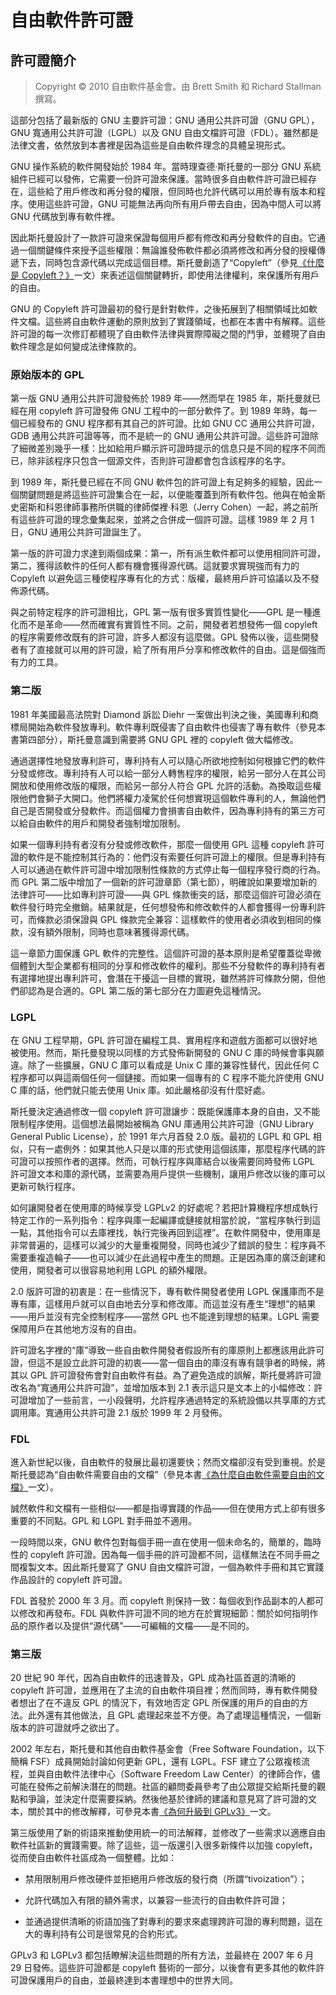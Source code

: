 # 自由軟件許可證

## 許可證簡介<!--(pandoc) {#pandoc_licenses-introduction}(pandoc)-->

> Copyright © 2010 自由軟件基金會。由 Brett Smith 和 Richard Stallman 撰寫。

這部分包括了最新版的 GNU 主要許可證：GNU 通用公共許可證（GNU GPL），GNU 寬通用公共許可證（LGPL）以及 GNU 自由文檔許可證（FDL）。雖然都是法律文書，依然放到本書裡是因為這些是自由軟件理念的具體呈現形式。

GNU 操作系統的軟件開發始於 1984 年。當時理查德·斯托曼的一部分 GNU 系統組件已經可以發佈，它需要一份許可證來保護。當時很多自由軟件許可證已經存在，這些給了用戶修改和再分發的權限，但同時也允許代碼可以用於專有版本和程序。使用這些許可證，GNU 可能無法再向所有用戶帶去自由，因為中間人可以將 GNU 代碼放到專有軟件裡。

因此斯托曼設計了一款許可證來保證每個用戶都有修改和再分發軟件的自由。它通過一個關鍵條件來授予這些權限：無論誰發佈軟件都必須將修改和再分發的授權傳遞下去，同時包含源代碼以完成這個目標。斯托曼創造了“Copyleft”（參見[《什麼是 Copyleft？》](copyleft.md)一文）來表述這個關鍵轉折，即使用法律權利，來保護所有用戶的自由。

GNU 的 Copyleft 許可證最初的發行是針對軟件，之後拓展到了相關領域比如軟件文檔。這些將自由軟件運動的原則放到了實踐領域，也都在本書中有解釋。這些許可證的每一次修訂都體現了自由軟件法律與實際障礙之間的鬥爭，並體現了自由軟件理念是如何變成法律條款的。

### 原始版本的 GPL

第一版 GNU 通用公共許可證發佈於 1989 年——然而早在 1985 年，斯托曼就已經在用 copyleft 許可證發佈 GNU 工程中的一部分軟件了。到 1989 年時，每一個已經發布的 GNU 程序都有其自己的許可證。比如 GNU CC 通用公共許可證，GDB 通用公共許可證等等，而不是統一的 GNU 通用公共許可證。這些許可證除了細微差別幾乎一樣：比如給用戶顯示許可證時提示的信息只是不同的程序不同而已，除非該程序只包含一個源文件，否則許可證都會包含該程序的名字。

到 1989 年，斯托曼已經在不同 GNU 軟件包的許可證上有足夠多的經驗，因此一個關鍵問題是將這些許可證集合在一起，以便能覆蓋到所有軟件包。他與在帕金斯史密斯和科恩律師事務所供職的律師傑裡·科恩（Jerry Cohen）一起，將之前所有這些許可證的理念彙集起來，並將之合併成一個許可證。這樣 1989 年 2 月 1 日，GNU 通用公共許可證誕生了。

第一版的許可證力求達到兩個成果：第一，所有派生軟件都可以使用相同許可證，第二，獲得該軟件的任何人都有機會獲得源代碼。這就要求實現強而有力的 Copyleft 以避免這三種使程序專有化的方式：版權，最終用戶許可協議以及不發佈源代碼。

與之前特定程序的許可證相比，GPL 第一版有很多實質性變化——GPL 是一種進化而不是革命——然而確實有實質性不同。之前，開發者若想發佈一個 copyleft 的程序需要修改既有的許可證，許多人都沒有這麼做。GPL 發佈以後，這些開發者有了直接就可以用的許可證，給了所有用戶分享和修改軟件的自由。這是個強而有力的工具。

### 第二版

1981 年美國最高法院對 Diamond 訴訟 Diehr 一案做出判決之後，美國專利和商標局開始為軟件發放專利。軟件專利既侵害了自由軟件也侵害了專有軟件（參見本書第四部分），斯托曼意識到需要將 GNU GPL 裡的 copyleft 做大幅修改。

通過選擇性地發放專利許可，專利持有人可以隨心所欲地控制如何根據它們的軟件分發或修改。專利持有人可以給一部分人轉售程序的權限，給另一部分人在其公司開放和使用修改版的權限，而給另一部分人符合 GPL 允許的活動。為換取這些權限他們會獅子大開口。他們將權力凌駕於任何想實現這個軟件專利的人，無論他們自己是否開發或分發軟件。而這個權力會損害自由軟件，因為專利持有的第三方可以給自由軟件的用戶和開發者強制增加限制。

如果一個專利持有者沒有分發或修改軟件，那麼一個使用 GPL 這種 copyleft 許可證的軟件是不能控制其行為的：他們沒有索要任何許可證上的權限。但是專利持有人可以通過在軟件許可證中增加限制性條款的方式停止每一個程序發行商的行為。而 GPL 第二版中增加了一個新的許可證章節（第七節），明確說如果要增加新的法律許可——比如專利許可證——與 GPL 條款衝突的話，那麼這個許可證必須在軟件發行時完全撤銷。結果就是，任何想發佈和修改軟件的人都會獲得一份專利許可，而條款必須保證與 GPL 條款完全兼容：這樣軟件的使用者必須收到相同的條款，沒有額外限制，同時也意味著獲得源代碼。

這一章節力圖保護 GPL 軟件的完整性。這個許可證的基本原則是希望覆蓋從卑微個體到大型企業都有相同的分享和修改軟件的權利。那些不分發軟件的專利持有者有選擇地提出專利許可，會潛在干擾這一目標的實現，雖然將許可條款分開，但他們卻認為是合適的。GPL 第二版的第七部分在力圖避免這種情況。

### LGPL

在 GNU 工程早期，GPL 許可證在編程工具、實用程序和遊戲方面都可以很好地被使用。然而，斯托曼發現以同樣的方式發佈新開發的 GNU C 庫的時候會事與願違。除了一些擴展，GNU C 庫可以看成是 Unix C 庫的兼容性替代，因此任何 C 程序都可以與這兩個任何一個鏈接。而如果一個專有的 C 程序不能允許使用 GNU C 庫的話，他們就只能去使用 Unix 庫。如此嚴格卻沒有什麼好處。

斯托曼決定通過修改一個 copyleft 許可證讓步：既能保護庫本身的自由，又不能限制程序使用。這個想法最開始被稱為 GNU 庫通用公共許可證（GNU Library General Public License），於 1991 年六月首發 2.0 版。最初的 LGPL 和 GPL 相似，只有一處例外：如果其他人只是以庫的形式使用這個該庫，那麼程序代碼的許可證可以按照作者的選擇。然而，可執行程序與庫結合以後需要同時發佈 LGPL 許可證文本和庫的源代碼，並需要為用戶提供一些機制，讓用戶修改以後的庫可以更新可執行程序。

如何讓開發者在使用庫的時候享受 LGPLv2 的好處呢？若把計算機程序想成執行特定工作的一系列指令：程序與庫一起編譯或鏈接就相當於說，“當程序執行到這一點，其他指令可以去庫裡找，執行完後再回到這裡”。在軟件開發中，使用庫是非常普遍的，這樣可以減少的大量重複開發，同時也減少了錯誤的發生：程序員不需要重複造輪子——也可以減少在此過程中產生的問題。正是因為庫的廣泛創建和使用，開發者可以很容易地利用 LGPL 的額外權限。

2.0 版許可證的初衷是：在一些情況下，專有軟件開發者使用 LGPL 保護庫而不是專有庫，這樣用戶就可以自由地去分享和修改庫。而這並沒有產生“理想”的結果——用戶並沒有完全控制程序——當然 GPL 也不能達到理想的結果。LGPL 需要保障用戶在其他地方沒有的自由。

許可證名字裡的“庫”導致一些自由軟件開發者假設所有的庫原則上都應該用此許可證，但這不是設立此許可證的初衷——當一個自由的庫沒有專有競爭者的時候，將其以 GPL 許可證發佈會對自由軟件有益。為了避免造成的誤解，斯托曼將許可證改名為“寬通用公共許可證”，並增加版本到 2.1 表示這只是文本上的小幅修改：許可證增加了一些前言，一小段聲明，允許程序通過特定的系統設備以共享庫的方式調用庫。寬通用公共許可證 2.1 版於 1999 年 2 月發佈。

### FDL

進入新世紀以後，自由軟件的發展比最初還要快；然而文檔卻沒有受到重視。於是斯托曼認為“自由軟件需要自由的文檔”（參見本書[《為什麼自由軟件需要自由的文檔》](free-doc.md)一文）。

誠然軟件和文檔有一些相似——都是指導實踐的作品——但在使用方式上卻有很多重要的不同點。GPL 和 LGPL 對手冊並不適用。

一段時間以來，GNU 軟件包對每個手冊一直在使用一個未命名的，簡單的，臨時性的 copyleft 許可證。因為每一個手冊的許可證都不同，這樣無法在不同手冊之間複製文本。因此斯托曼寫了 GNU 自由文檔許可證，一個為軟件手冊和其它實踐作品設計的 copyleft 許可證。

FDL 首發於 2000 年 3 月。而 copyleft 則保持一致：每個收到作品副本的人都可以修改和再發布。FDL 與軟件許可證不同的地方在於實現細節：關於如何指明作品的原作者以及提供“源代碼”——可編輯的文檔——是不同的。

### 第三版

20 世紀 90 年代，因為自由軟件的迅速普及，GPL 成為社區首選的清晰的 copyleft 許可證，並應用在了主流的自由軟件項目裡；然而同時，專有軟件開發者想出了在不違反 GPL 的情況下，有效地否定 GPL 所保護的用戶的自由的方法。此外還有其他做法，且 GPL 處理起來並不方便。為了處理這種情況，一個新版本的許可證就呼之欲出了。

2002 年左右，斯托曼和其他自由軟件基金會（Free Software Foundation，以下簡稱 FSF）成員開始討論如何更新 GPL，還有 LGPL。FSF 建立了公眾複核流程，並與自由軟件法律中心（Software Freedom Law Center）的律師合作，儘可能在發佈之前解決潛在的問題。社區的顧問委員參考了由公眾提交給斯托曼的觀點和爭論，並決定什麼需要採納。然後他基於律師的建議和意見寫了許可證的文本，關於其中的修改解釋，可參見本書[《為何升級到 GPLv3》](rms-why-gplv3.md)一文。

第三版使用了新的術語來推動使用統一的司法解釋，並修改了一些需求以適應自由軟件社區新的實踐需要。除了這些，這一版還引入很多新條件以加強 copyleft，從而使自由軟件社區成為一個整體。比如：

- 禁用限制用戶修改硬件並拒絕用戶修改版的發行商（所謂“tivoization”）；

- 允許代碼加入有限的額外需求，以兼容一些流行的自由軟件許可證；

- 並通過提供清晰的術語加強了對專利的要求來處理跨許可證的專利問題，這在大的專利持有公司是很常見的合約形式。

GPLv3 和 LGPLv3 都包括瞭解決這些問題的所有方法，並最終在 2007 年 6 月 29 日發佈。這些許可證都是 copyleft 藝術的一部分，以後會有更多其他的軟件許可證保護用戶的自由，並最終達到本書理想中的世界大同。
